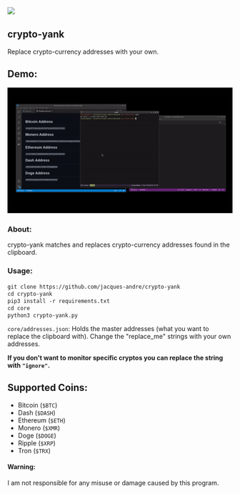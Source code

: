 <img src=".github/logo.png" width="181"></img>

## crypto-yank
Replace crypto-currency addresses with your own.

## Demo:
<img src=".github/demo.gif"></img>

### About:
crypto-yank matches and replaces crypto-currency addresses found in the clipboard. 

### Usage:
```
git clone https://github.com/jacques-andre/crypto-yank
cd crypto-yank
pip3 install -r requirements.txt 
cd core
python3 crypto-yank.py
```

`core/addresses.json`: Holds the master addresses (what you want to replace the clipboard with). Change the "replace_me" strings with your own addresses.

**If you don't want to monitor specific cryptos you can replace the string with `"ignore"`.**


## Supported Coins:

- Bitcoin (`$BTC`)
- Dash (`$DASH`)
- Ethereum (`$ETH`)
- Monero (`$XMR`)
- Doge (`$DOGE`)
- Ripple (`$XRP`)
- Tron (`$TRX`)

#### Warning:

I am not responsible for any misuse or damage caused by this program.
